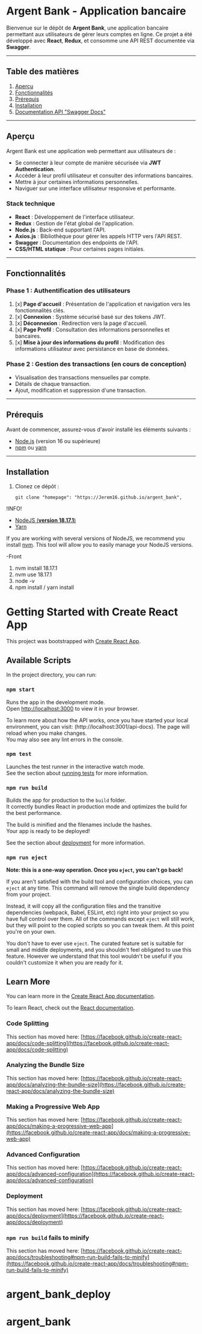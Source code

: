 # Argent Bank - Application bancaire

Bienvenue sur le dépôt de **Argent Bank**, une application bancaire permettant aux utilisateurs de gérer leurs comptes en ligne. Ce projet a été développé avec **React**, **Redux**, et consomme une API REST documentée via **Swagger**.

---

## Table des matières

1. [Aperçu](#aperçu)
2. [Fonctionnalités](#fonctionnalités)
3. [Prérequis](#prérequis)
4. [Installation](#installation)
5. [Documentation API "Swagger Docs"](http://localhost:3001/api-docs)

---

## Aperçu

Argent Bank est une application web permettant aux utilisateurs de :

-   Se connecter à leur compte de manière sécurisée via **JWT Authentication**.
-   Accéder à leur profil utilisateur et consulter des informations bancaires.
-   Mettre à jour certaines informations personnelles.
-   Naviguer sur une interface utilisateur responsive et performante.

### Stack technique

-   **React** : Développement de l'interface utilisateur.
-   **Redux** : Gestion de l'état global de l'application.
-   **Node.js** : Back-end supportant l'API.
-   **Axios.js** : Bibliothèque pour gérer les appels HTTP vers l'API REST.
-   **Swagger** : Documentation des endpoints de l'API.
-   **CSS/HTML statique** : Pour certaines pages initiales.

---

## Fonctionnalités

### Phase 1 : Authentification des utilisateurs

1. [x] **Page d'accueil** : Présentation de l'application et navigation vers les fonctionnalités clés.
2. [x] **Connexion** : Système sécurisé basé sur des tokens JWT.
3. [x] **Déconnexion** : Redirection vers la page d'accueil.
4. [x] **Page Profil** : Consultation des informations personnelles et bancaires.
5. [x] **Mise à jour des informations du profil** : Modification des informations utilisateur avec persistance en base de données.

### Phase 2 : Gestion des transactions (en cours de conception)

-   Visualisation des transactions mensuelles par compte.
-   Détails de chaque transaction.
-   Ajout, modification et suppression d'une transaction.

---

## Prérequis

Avant de commencer, assurez-vous d'avoir installé les éléments suivants :

-   [Node.js](https://nodejs.org/) (version 16 ou supérieure)
-   [npm](https://www.npmjs.com/) ou [yarn](https://yarnpkg.com/)

---

## Installation

1. Clonez ce dépôt :
    ```
    git clone "homepage": "https://Jerem16.github.io/argent_bank",
    ```

!INFO!

-   [NodeJS (**version 18.17.1**)](https://nodejs.org/en/)
-   [Yarn](https://yarnpkg.com/)

If you are working with several versions of NodeJS, we recommend you install [nvm](https://github.com/nvm-sh/nvm). This tool will allow you to easily manage your NodeJS versions.

-Front

1. nvm install 18.17.1
2. nvm use 18.17.1
3. node -v
4. npm install / yarn install

# Getting Started with Create React App

This project was bootstrapped with [Create React App](https://github.com/facebook/create-react-app).

## Available Scripts

In the project directory, you can run:

### `npm start`

Runs the app in the development mode.\
Open [http://localhost:3000](http://localhost:3000) to view it in your browser.

To learn more about how the API works, once you have started your local environment, you can visit: (http://localhost:3001/api-docs).
The page will reload when you make changes.\
You may also see any lint errors in the console.

### `npm test`

Launches the test runner in the interactive watch mode.\
See the section about [running tests](https://facebook.github.io/create-react-app/docs/running-tests) for more information.

### `npm run build`

Builds the app for production to the `build` folder.\
It correctly bundles React in production mode and optimizes the build for the best performance.

The build is minified and the filenames include the hashes.\
Your app is ready to be deployed!

See the section about [deployment](https://facebook.github.io/create-react-app/docs/deployment) for more information.

### `npm run eject`

**Note: this is a one-way operation. Once you `eject`, you can't go back!**

If you aren't satisfied with the build tool and configuration choices, you can `eject` at any time. This command will remove the single build dependency from your project.

Instead, it will copy all the configuration files and the transitive dependencies (webpack, Babel, ESLint, etc) right into your project so you have full control over them. All of the commands except `eject` will still work, but they will point to the copied scripts so you can tweak them. At this point you're on your own.

You don't have to ever use `eject`. The curated feature set is suitable for small and middle deployments, and you shouldn't feel obligated to use this feature. However we understand that this tool wouldn't be useful if you couldn't customize it when you are ready for it.

## Learn More

You can learn more in the [Create React App documentation](https://facebook.github.io/create-react-app/docs/getting-started).

To learn React, check out the [React documentation](https://reactjs.org/).

### Code Splitting

This section has moved here: [https://facebook.github.io/create-react-app/docs/code-splitting](https://facebook.github.io/create-react-app/docs/code-splitting)

### Analyzing the Bundle Size

This section has moved here: [https://facebook.github.io/create-react-app/docs/analyzing-the-bundle-size](https://facebook.github.io/create-react-app/docs/analyzing-the-bundle-size)

### Making a Progressive Web App

This section has moved here: [https://facebook.github.io/create-react-app/docs/making-a-progressive-web-app](https://facebook.github.io/create-react-app/docs/making-a-progressive-web-app)

### Advanced Configuration

This section has moved here: [https://facebook.github.io/create-react-app/docs/advanced-configuration](https://facebook.github.io/create-react-app/docs/advanced-configuration)

### Deployment

This section has moved here: [https://facebook.github.io/create-react-app/docs/deployment](https://facebook.github.io/create-react-app/docs/deployment)

### `npm run build` fails to minify

This section has moved here: [https://facebook.github.io/create-react-app/docs/troubleshooting#npm-run-build-fails-to-minify](https://facebook.github.io/create-react-app/docs/troubleshooting#npm-run-build-fails-to-minify)

# argent_bank_deploy

# argent_bank
